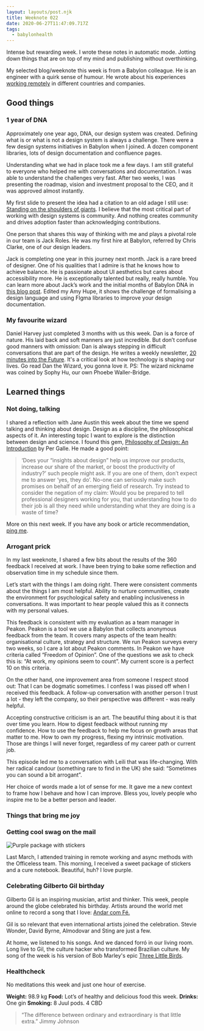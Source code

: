 ```yaml
---
layout: layouts/post.njk
title: Weeknote 022
date: 2020-06-27T11:47:09.717Z
tags:
  - babylonhealth
---
```

Intense but rewarding week. I wrote these notes in automatic mode. Jotting down things that are on top of my mind and publishing without overthinking. 

My selected blog/weeknote this week is from a Babylon colleague. He is an engineer with a quirk sense of humour. He wrote about his experiences [working remotely](https://www.mrlee.dev/personal/on-working-remotely/) in different countries and companies.

## Good things

### 1 year of DNA

Approximately one year ago, DNA, our design system was created. Defining what is or what is not a design system is always a challenge. There were a few design systems initiatives in Babylon when I joined. A dozen component libraries, lots of design documentation and confluence pages.

Understanding what we had in place took me a few days. I am still grateful to everyone who helped me with conversations and documentation. I was able to understand the challenges very fast. After two weeks, I was presenting the roadmap, vision and investment proposal to the CEO, and it was approved almost instantly.

My first slide to present the idea had a citation to an old adage I still use: [Standing on the shoulders of giants](https://en.wikipedia.org/wiki/Standing_on_the_shoulders_of_giants). I believe that the most critical part of working with design systems is community. And nothing creates community and drives adoption faster than acknowledging contributions.

One person that shares this way of thinking with me and plays a pivotal role in our team is Jack Roles. He was my first hire at Babylon, referred by Chris Clarke, one of our design leaders.

Jack is completing one year in this journey next month. Jack is a rare breed of designer. One of his qualities that I admire is that he knows how to achieve balance. He is passionate about UI aesthetics but cares about accessibility more. He is exceptionally talented but really, really humble. You can learn more about Jack’s work and the initial months of Babylon DNA in [this blog post](https://jackroles.co.uk/babylon-dna-the-journey-from-sketch-to-figma). Edited my Amy Hupe, it shows the challenge of formalising a design language and using FIgma libraries to improve your design documentation. 

### My favourite wizard

Daniel Harvey just completed 3 months with us this week. Dan is a force of nature. His laid back and soft manners are just incredible. But don’t confuse good manners with omission: Dan is always stepping in difficult conversations that are part of the design. He writes a weekly newsletter, [20 minutes into the Future](https://20minutesintothefuture.substack.com/). It's a critical look at how technology is shaping our lives. Go read Dan the Wizard, you gonna love it. PS: The wizard nickname was coined by Sophy Hu, our own Phoebe Waller-Bridge.

## Learned things

### Not doing, talking

I shared a reflection with Jane Austin this week about the time we spend talking and thinking about design. Design as a discipline, the philosophical aspects of it. An interesting topic I want to explore is the distinction between design and science. I found this gem, [Philosophy of Design: An Introduction](https://kadk.dk/cephad-centre-philosophy-design/philosophy-design-introduction) by Per Galle.  He made a good point:

> ‘Does your “insights about design” help us improve our products, increase our share of the market, or boost the productivity of industry?’ such people might ask. If you are one of them, don’t expect me to answer ‘yes, they do’. No-one can seriously make such promises on behalf of an emerging field of research. 
> Try instead to consider the negation of my claim: Would you be prepared to tell professional designers working for you, that understanding how to do their job is all they need while understanding what they are doing is a waste of time?

More on this next week. If you have any book or article recommendation, [ping me](https://danielsouza.org/contact/).

### Arrogant prick

In my last weeknote, I shared a few bits about the results of the 360 feedback I received at work. I have been trying to bake some reflection and observation time in my schedule since them.

Let’s start with the things I am doing right. There were consistent comments about the things I am most helpful. Ability to nurture communities, create the environment for psychological safety and enabling inclusiveness in conversations. It was important to hear people valued this as it connects with my personal values.

This feedback is consistent with my evaluation as a team manager in Peakon. Peakon is a tool we use a Babylon that collects anonymous feedback from the team. It covers many aspects of the team health: organisational culture, strategy and structure. We run Peakon surveys every two weeks, so I care a lot about Peakon comments. In Peakon we have criteria called “Freedom of Opinion”. One of the questions we ask to check this is: “At work, my opinions seem to count”. My current score is a perfect 10 on this criteria.

On the other hand, one improvement area from someone I respect stood out: That I can be dogmatic sometimes. I confess I was pissed off when I received this feedback. A follow-up conversation with another person I trust a lot - they left the company, so their perspective was different - was really helpful.

Accepting constructive criticism is an art. The beautiful thing about it is that over time you learn. How to digest feedback without running my confidence. How to use the feedback to help me focus on growth areas that matter to me. How to own my progress, flexing my intrinsic motivation. Those are things I will never forget, regardless of my career path or current job.

This episode led me to a conversation with Leili that was life-changing. With her radical candour (something rare to find in the UK) she said: “Sometimes you can sound a bit arrogant”.

Her choice of words made a lot of sense for me. It gave me a new context to frame how I behave and how I can improve. Bless you, lovely people who inspire me to be a better person and leader.

### Things that bring me joy

### Getting cool swag on the mail

![Purple package with stickers ](/images/officeless_stickers.jpg "Purple package with stickers ")

Last March, I attended training in remote working and async methods with the Officeless team. This morning, I received a sweet package of stickers and a cure notebook. Beautiful, huh? I love purple.

### Celebrating Gilberto Gil birthday

Gilberto Gil is an inspiring musician, artist and thinker. This week, people around the globe celebrated his birthday. Artists around the world met online to record a song that I love: [Andar com Fé.](https://www.youtube.com/watch?v=DK06zbkZ18w)

Gil is so relevant that even international artists joined the celebration. Stevie Wonder, David Byrne, Almodovar and Sting are just a few.

At home, we listened to his songs. And we danced forró in our living room. Long live to Gil, the culture hacker who transformed Brazilian culture. My song of the week is his version of Bob Marley's epic [Three Little Birds](https://www.youtube.com/watch?v=Xv7AUpHt70o).

### Healthcheck

No meditations this week and just one hour of exercise.

**Weight:** 98.9 kg
**Food:** Lot’s of healthy and delicious food this week.
**Drinks:** One gin
**Smoking:** 8 Juul pods. 4 CBD

> “The difference between ordinary and extraordinary is that little extra.” Jimmy Johnson